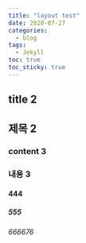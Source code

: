 ```yaml
---
title: "layout test"
date: 2020-07-27
categories:
  - blog
tags:
  - Jekyll
toc: true
toc_sticky: true
---
```


## title 2

## 제목 2

### content 3

### 내용 3

#### 444

##### 555

###### 666676